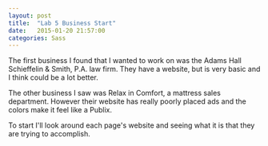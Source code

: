 ```yaml
---
layout: post
title:  "Lab 5 Business Start"
date:   2015-01-20 21:57:00
categories: Sass
---
```


The first business I found that I wanted to work on was the Adams Hall Schieffelin & Smith, P.A. law firm. They have a website, but is very basic and I think could be a lot better.

The other business I saw was Relax in Comfort, a mattress sales department.  However their website has really poorly placed ads and the colors make it feel like a Publix.

To start I'll look around each page's website and seeing what it is that they are trying to accomplish. 